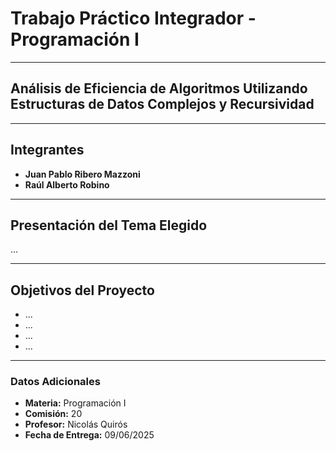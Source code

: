 # Trabajo Práctico Integrador - Programación I

---

## Análisis de Eficiencia de Algoritmos Utilizando Estructuras de Datos Complejos y Recursividad

---

## Integrantes

* **Juan Pablo Ribero Mazzoni**
* **Raúl Alberto Robino**

---

## Presentación del Tema Elegido

...

---

## Objetivos del Proyecto

* ...
* ...
* ...
* ...

---

### Datos Adicionales

* **Materia:** Programación I
* **Comisión:** 20
* **Profesor:** Nicolás Quirós
* **Fecha de Entrega:** 09/06/2025
